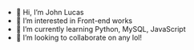 - 👋 Hi, I’m John Lucas
- 👀 I’m interested in Front-end works
- 🌱 I’m currently learning Python, MySQL, JavaScript
- 💞️ I’m looking to collaborate on any lol!
